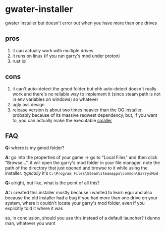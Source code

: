 # gwater-installer
gwater installer but doesn't error out when you have more than one drives

## pros
1. it can actually work with multiple drives
2. it runs on linux (if you run garry's mod under proton)
3. rust lol

## cons
1. it can't auto-detect the gmod folder but ehh auto-detect doesn't really work and there's no reliable way to implement it (since steam path is not in env variables on windows) so whatever
2. ugly ass design
3. release version is about two times heavier than the OG installer, probably because of its massive reqwest dependency, but, if you want to, you can actually make the executable [smaller](https://github.com/johnthagen/min-sized-rust)

## FAQ
**Q:** where is my gmod folder?

**A:** go into the properties of your game -> go to "Local Files" and then click "Browse...". it will open the garry's mod folder in your file manager. note the path of the directory that just opened and browse to it while using the installer. *typically* it's `C:\Program Files\Steam\steamapps\common\GarrysMod`

**Q:** alright, but like, what is the point of all this?

**A:** i created this installer mostly because i wanted to learn egui and also because the old installer had a bug if you had more than one drive on your system, where it couldn't locate your garry's mod folder, even if you explicitly told it where it was

so, in conclusion, should you use this instead of a default launcher?
i dunno man, whatever you want
